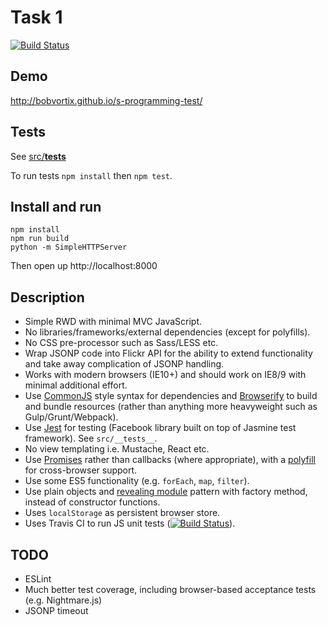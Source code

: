 # Task 1

[![Build Status](https://travis-ci.org/bobvortix/s-programming-test.svg?branch=master)](https://travis-ci.org/bobvortix/s-programming-test)

## Demo

http://bobvortix.github.io/s-programming-test/

## Tests

See [src/__tests__](src/__tests__)

To run tests `npm install` then `npm test`.

## Install and run

```
npm install
npm run build
python -m SimpleHTTPServer
```

Then open up http://localhost:8000

## Description

- Simple RWD with minimal MVC JavaScript.
- No libraries/frameworks/external dependencies (except for polyfills).
- No CSS pre-processor such as Sass/LESS etc.
- Wrap JSONP code into Flickr API for the ability to extend functionality and take away complication of JSONP handling.
- Works with modern browsers (IE10+) and should work on IE8/9 with minimal additional effort.
- Use [CommonJS](https://webpack.github.io/docs/commonjs.html) style syntax for dependencies and [Browserify](http://browserify.org/) to build and bundle resources (rather than anything more heavyweight such as Gulp/Grunt/Webpack).
- Use [Jest](https://facebook.github.io/jest/) for testing (Facebook library built on top of Jasmine test framework). See `src/__tests__`.
- No view templating i.e. Mustache, React etc.
- Use [Promises](https://developer.mozilla.org/en-US/docs/Web/JavaScript/Reference/Global_Objects/Promise) rather than callbacks (where appropriate), with a [polyfill](https://github.com/jakearchibald/es6-promise) for cross-browser support.
- Use some ES5 functionality (e.g. `forEach`, `map`, `filter`).
- Use plain objects and [revealing module](http://zachberry.com/blog/creating-a-custom-node-js-module-with-the-revealing-module-pattern/) pattern with factory method, instead of constructor functions.
- Uses `localStorage` as persistent browser store.
- Uses Travis CI to run JS unit tests ([![Build Status](https://travis-ci.org/bobvortix/s-programming-test.svg?branch=master)](https://travis-ci.org/bobvortix/s-programming-test)).

## TODO

- ESLint
- Much better test coverage, including browser-based acceptance tests (e.g. Nightmare.js)
- JSONP timeout